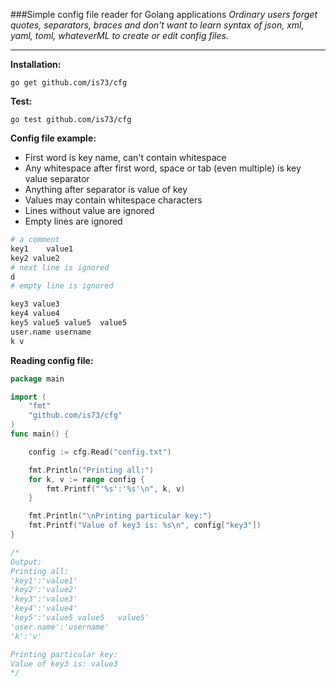 ###Simple config file reader for Golang applications
*Ordinary users forget quotes, separators, braces and don't want to learn
syntax of json, xml, yaml, toml, whateverML to create or edit config files.*

---

**Installation:**
```
go get github.com/is73/cfg
```

**Test:**
```
go test github.com/is73/cfg
```

**Config file example:**
* First word is key name, can't contain whitespace
* Any whitespace after first word, space or tab (even multiple) is key value separator
* Anything after separator is value of key
* Values may contain whitespace characters
* Lines without value are ignored
* Empty lines are ignored
```bash
# a comment
key1	value1
key2 value2
# next line is ignored
d
# empty line is ignored

key3 value3
key4 value4
key5 value5 value5	value5
user.name username
k v
```


**Reading config file:**
```go
package main

import (
	"fmt"
	"github.com/is73/cfg"
)
func main() {

	config := cfg.Read("config.txt")

	fmt.Println("Printing all:")
	for k, v := range config {
		fmt.Printf("'%s':'%s'\n", k, v)
	}

	fmt.Println("\nPrinting particular key:")
	fmt.Printf("Value of key3 is: %s\n", config["key3"])
}

/*
Output:
Printing all:
'key1':'value1'
'key2':'value2'
'key3':'value3'
'key4':'value4'
'key5':'value5 value5	value5'
'user.name':'username'
'k':'v'

Printing particular key:
Value of key3 is: value3
*/
```
